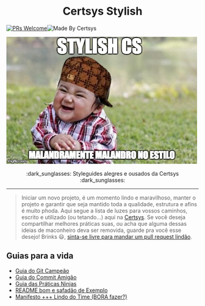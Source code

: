 <h1 align="center">Certsys Stylish</h1>
 
[![PRs Welcome](https://img.shields.io/badge/PRs-welcome-brightgreen.svg?style=flat-square)](http://makeapullrequest.com)![Made By Certsys](https://img.shields.io/badge/made%20by-CERTSYS-green.svg)

![Git](./images/stylish_cs.jpg)


<p align="center">
  :dark_sunglasses: Styleguides alegres e ousados da Certsys :dark_sunglasses:
</p>

---

> Iniciar um novo projeto, é um momento lindo e maravilhoso, manter o projeto e garantir que seja mantido toda a qualidade, estrutura e afins é muito phoda.
Aqui segue a lista de luzes para vossos caminhos, escrito e utilizado (ou tetando...) aqui na [Certsys](http://certsys.com.br).
Se você deseja compartilhar melhores práticas suas, ou acha que alguma dessas ideias de maconheiro deva ser removida, guarde pra você esse desejo! Brinks :smiley:, [sinta-se livre para mandar um pull request lindão](http://makeapullrequest.com).


## Guias para a vida

* [Guia do Git Campeão](git/README.md)
* [Guia do Commit Amigão](git/COMMIT_CAMPEAO.md)
* [Guia das Práticas Ninjas](praticas/README.md)
* [README bom e safadão de Exemplo](readme/README.md)
* [Manifesto +++ Lindo do Time (BORA fazer?)](praticas/TEAM_MANIFESTO.md)